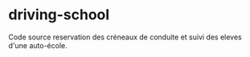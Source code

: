driving-school
==============
Code source reservation des créneaux de conduite et suivi des eleves d'une auto-école.
